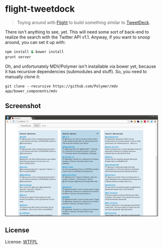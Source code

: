 # flight-tweetdock

> Toying around with [Flight](http://twitter.github.io/flight/) to build
> something similar to [TweetDeck](http://tweetdeck.com/).

There isn't anything to see, yet. This will need some sort of back-end to
realize the search with the Twitter API v1.1. Anyway, if you want to snoop
around, you can set it up with:

```bash
npm install & bower install
grunt server
```

Oh, and unfortunately MDV/Polymer isn't installable via bower yet, because it
has recursive dependencies (submodules and stuff). So, you need to manually
clone it:

```
git clone --recursive https://github.com/Polymer/mdv app/bower_components/mdv
```

## Screenshot

![It really looks that shitty.](media/screenshot_0.png)

## License

License: [WTFPL](http://www.wtfpl.net/)

